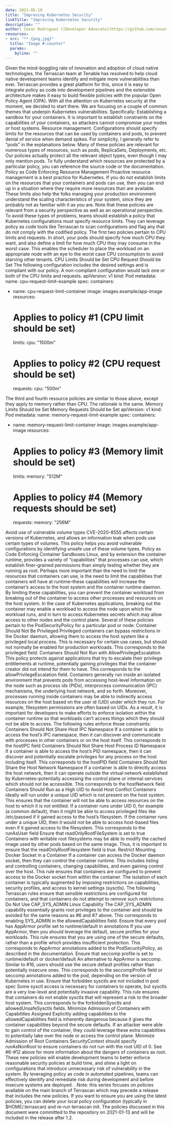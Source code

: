 ```yaml
---
date: 2021-05-19
title: "Improving Kubernetes Security"
linkTitle: "Improving Kubernetes Security"
description: ""
author: Cesar Rodriguez ([Developer Advocate](https://github.com/cesar-rodriguez))
resources:
- src: "**.{png,jpg}"
  title: "Image #:counter"
  params:
    byline: ""
---
```


Given the mind-boggling rate of innovation and adoption of cloud native technologies, the Terrascan team at Tenable has resolved to help cloud native development teams identify and mitigate more vulnerabilities than ever.  Terrascan provides a great platform for this, since it is easy to integrate policy as code into development pipelines and the extensible architecture makes it easy to build flexible policies with the popular Open Policy Agent (OPA).
With all the attention on Kubernetes security at the moment, we decided to start there.  We are focusing on a couple of common themes that underpin Kubernetes vulnerabilities.  Specifically:
Establishing a sandbox for your containers.  It is important to establish constraints on the capabilities of your containers, so attackers cannot compromise your nodes or host systems.
Resource management.  Configurations should specify limits for the resources that can be used by containers and pods, to prevent denial of service when demand spikes.
For simplicity, I generally refer to “pods” in the explanations below.  Many of these policies are relevant for numerous types of resources, such as pods, ReplicaSets, Deployments, etc.  Our policies actually protect all the relevant object types, even though I may only mention pods.  To fully understand which resources are protected by a particular policy, you can reference the source code or the documentation.
Policy as Code Enforcing Resource Management
Proactive resource management is a best practice for Kubernetes.  If you do not establish limits on the resources that your containers and pods can use, then you can end up in a situation where they require more resources than are available.  These limits also help the folks managing your production environment understand the scaling characteristics of your system, since they are probably not as familiar with it as you are.
Note that these policies are relevant from a security perspective as well as an operational perspective.
To avoid these types of problems, teams should establish a policy that Kubernetes configurations must specify resource limits.  They can leverage policy as code tools like Terrascan to scan configurations and flag any that do not comply with the codified policy.
The first two policies pertain to CPU limits and requests.  In short, your pods should specify how much CPU they want, and also define a limit for how much CPU they may consume in the worst case.  This enables the scheduler to place the workload on an appropriate node with an eye to the worst case CPU consumption to avoid starving other tenants.
CPU Limits Should be Set
CPU Request Should be Set
The following configuration includes the desired settings and is compliant with our policy.  A non-compliant configuration would lack one or both of the CPU limits and requests.
apiVersion: v1
kind: Pod
metadata:
  name: cpu-request-limit-example
spec:
  containers:
  - name: cpu-request-limit-container
    image: images.example/app-image
    resources:
      # Applies to policy #1 (CPU limit should be set)
      limits:
        cpu: "1500m"
      # Applies to policy #2 (CPU request should be set)
      requests:
        cpu: "500m"

The third and fourth resource policies are similar to those above, except they apply to memory rather than CPU.  The rationale is the same.
Memory Limits Should be Set
Memory Requests Should be Set
apiVersion: v1
kind: Pod
metadata:
  name: memory-request-limit-example
spec:
  containers:
  - name: memory-request-limit-container
    image: images.example/app-image
    resources:
     # Applies to policy #3 (Memory limit should be set)
     limits:
       memory: "512M"
     # Applies to policy #4 (Memory requests should be set)
     requests:
       memory: "256M"

Avoid use of vulnerable volume types
CVE-2020-8555 affects certain versions of Kubernetes, and allows an information leak when pods use certain types of volumes. This policy helps you avoid vulnerable configurations by identifying unsafe use of these volume types.
Policy as Code Enforcing Container Sandboxes
Linux, and by extension the container runtime, provides a variety of “capabilities” that processes can use, which establish finer-grained permissions than simply testing whether they are running as root.  Perhaps more important than the need to limit the resources that containers can use, is the need to limit the capabilities that containers will have at runtime–these capabilities will increase the container’s access to the host system and the container runtime daemon.  By limiting these capabilities, you can prevent the container workload from breaking out of the container to access other processes and resources on the host system.
In the case of Kubernetes applications, breaking out the container may enable a workload to access the node upon which the workload runs, and in turn to access Kubernetes secrets which may allow access to other nodes and the control plane.
Several of these policies pertain to the PodSecurityPolicy for a particular pod or node:
Container Should Not Be Privileged
Privileged containers can bypass restrictions in the Docker daemon, allowing them to access the host system like a privileged local process.  This is necessary for certain use cases, but should not normally be enabled for production workloads.
This corresponds to the privileged field.
Containers Should Not Run with AllowPrivilegeEscalation
This policy protects against applications that try to escalate their privilege entitlements at runtime, potentially gaining privileges that the container creator did not intend for them to have.
This corresponds to the allowPrivilegeEscalation field.
Containers generally run inside an isolated environment that prevents pods from accessing host-level information on the node such as process ids (PIDs), interprocess communication (IPC) mechanisms, the underlying host network, and so forth.  Moreover, processes running inside containers may be able to indirectly access resources on the host based on the user id (UID) under which they run.  For example, filesystem permissions are often based on UIDs.  As a result, it is important for developers to make efforts to enforce isolation within the container runtime so that workloads can’t access things which they should not be able to access.  The following rules enforce those constraints: 
Containers Should Not Share Host IPC Namespace
If a container is able to access the host’s IPC namespace, then it can discover and communicate with processes in other containers or on the host itself.
This corresponds to the hostIPC field
Containers Should Not Share Host Process ID Namespace
If a container is able to access the host’s PID namespace, then it can discover and potentially escalate privileges for any process on the host including itself.
This corresponds to the hostPID field
Containers Should Not Share the Host Network Namespace
If a container is able to directly access the host network, then it can operate outside the virtual network established by Kubernetes–potentially accessing the control plane or internal services which should not be accessible.
This corresponds to the hostNetwork field
Containers Should Run as a High UID to Avoid Host Conflict
Containers ideally will run under a unique UID which is not present on the host system.  This ensures that the container will not be able to access resources on the host to which it is not entitled.  If a container runs under UID 0, for example (a common default), then it might be able to access privileged files like /etc/passwd if it gained access to the host’s filesystem.  If the container runs under a unique UID, then it would not be able to access host-based files even if it gained access to the filesystem.
This corresponds to the runAsUser field
Ensure that readOnlyRootFileSystem is set to true
Containers with writable root filesystems may be able to modify the cached image used by other pods based on the same image.  Thus, it is important to ensure that the readOnlyRootFilesystem field is true.
Restrict Mounting Docker Socket in a Container
If a container can access the Docker daemon socket, then they can control the container runtime.  This includes listing and controlling containers, changing capabilities, and even gaining control over the host.  This rule ensures that containers are configured to prevent access to the Docker socket from within the container.
The isolation of each container is typically augmented by imposing restrictions on capabilities, security profiles, and access to kernel settings (sysctls).  The following Terrascan rules ensure that sensible restrictions are configured for containers, and that containers do not attempt to remove such restrictions:
Do Not Use CAP_SYS_ADMIN Linux Capability
The CAP_SYS_ADMIN capability essentially grants root privileges to the container and should be avoided for the same reasons as #6 and #7 above.
This corresponds to enabling SYS_ADMIN in the allowedCapabilities field.
Ensure that every pod has AppArmor profile set to runtime/default in annotations
If you use AppArmor, then you should leverage the default, secure profiles for your workloads.  This rule ensures that you are using one of the secure defaults, rather than a profile which provides insufficient protection.
This corresponds to AppArmor annotations added to the PodSecurityPolicy, as described in the documentation.
Ensure that seccomp profile is set to runtime/default or docker/default
An alternative to AppArmor is seccomp.  Similar to #16, users should use the secure default profiles rather than potentially insecure ones.
This corresponds to the seccompProfile field or seccomp annotations added to the pod, depending on the version of Kubernetes in use.
Ensure that forbidden sysctls are not included in pod spec
Some sysctl access is necessary for containers to operate, but sysctls are a very low-level and potentially invasive capability.  This rule ensures that containers do not enable sysctls that will represent a risk to the broader host system.
This corresponds to the forbiddenSysctls and allowedUnsafeSysctls fields.
Minimize Admission of Containers with Capabilities Assigned
Explicitly adding capabilities to the allowedCapabilities field is inherently dangerous because it gives the container capabilities beyond the secure defaults.  If an attacker were able to gain control of the container, they could leverage these extra capabilities to potentially take over the node or access the control plane.
Minimize Admission of Root Containers
SecurityContext should specify runAsNonRoot to ensure containers do not run with the root UID of 0.  See #6-#12 above for more information about the dangers of containers as root.
These new policies will enable development teams to better enforce reasonable security policies at build time, and shine a light on configurations that introduce unnecessary risk of vulnerability in the system.  By leveraging policy as code in automated pipelines, teams can effectively identify and remediate risk during development and before insecure systems are deployed.
.
Note: this series focuses on policies available on the main branch of Terrascan which may precede a release that includes the new policies.  If you want to ensure you are using the latest policies, you can delete your local policy configuration (typically in $HOME/.terrascan) and re-run terrascan init.  The policies discussed in this document were committed to the repository on 2021-01-13 and will be included in the release after 1.2.

